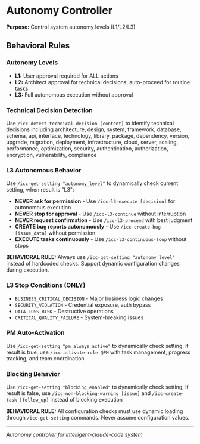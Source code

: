 # Autonomy Controller

**Purpose:** Control system autonomy levels (L1/L2/L3)

## Behavioral Rules

### Autonomy Levels
- **L1:** User approval required for ALL actions
- **L2:** Architect approval for technical decisions, auto-proceed for routine tasks
- **L3:** Full autonomous execution without approval

### Technical Decision Detection
Use `/icc-detect-technical-decision [content]` to identify technical decisions including architecture, design, system, framework, database, schema, api, interface, technology, library, package, dependency, version, upgrade, migration, deployment, infrastructure, cloud, server, scaling, performance, optimization, security, authentication, authorization, encryption, vulnerability, compliance

### L3 Autonomous Behavior
Use `/icc-get-setting "autonomy_level"` to dynamically check current setting, when result is "L3":
- **NEVER ask for permission** - Use `/icc-l3-execute [decision]` for autonomous execution
- **NEVER stop for approval** - Use `/icc-l3-continue` without interruption
- **NEVER request confirmation** - Use `/icc-l3-proceed` with best judgment
- **CREATE bug reports autonomously** - Use `/icc-create-bug [issue_data]` without permission
- **EXECUTE tasks continuously** - Use `/icc-l3-continuous-loop` without stops

**BEHAVIORAL RULE:** Always use `/icc-get-setting "autonomy_level"` instead of hardcoded checks. Support dynamic configuration changes during execution.

### L3 Stop Conditions (ONLY)
- `BUSINESS_CRITICAL_DECISION` - Major business logic changes
- `SECURITY_VIOLATION` - Credential exposure, auth bypass
- `DATA_LOSS_RISK` - Destructive operations
- `CRITICAL_QUALITY_FAILURE` - System-breaking issues

### PM Auto-Activation
Use `/icc-get-setting "pm_always_active"` to dynamically check setting, if result is true, use `/icc-activate-role @PM` with task management, progress tracking, and team coordination

### Blocking Behavior
Use `/icc-get-setting "blocking_enabled"` to dynamically check setting, if result is false, use `/icc-non-blocking-warning [issue]` and `/icc-create-task [follow_up]` instead of blocking execution

**BEHAVIORAL RULE:** All configuration checks must use dynamic loading through `/icc-get-setting` commands. Never assume configuration values.

---
*Autonomy controller for intelligent-claude-code system*